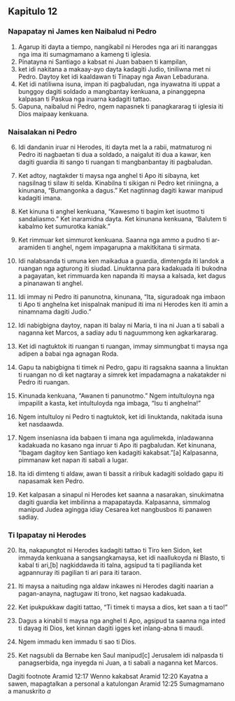 Kapitulo 12
-----------

### Napapatay ni James ken Naibalud ni Pedro

1. Agarup iti dayta a tiempo, nangikabil ni Herodes nga ari iti naranggas nga ima iti sumagmamano a kameng ti iglesia.
2. Pinatayna ni Santiago a kabsat ni Juan babaen ti kampilan,
3. ket idi nakitana a makaay-ayo dayta kadagiti Judio, tiniliwna met ni Pedro. Daytoy ket idi kaaldawan ti Tinapay nga Awan Lebadurana.
4. Ket idi natiliwna isuna, impan iti pagbaludan, nga inyawatna iti uppat a bunggoy dagiti soldado a mangbantay kenkuana, a pinanggepna kalpasan ti Paskua nga iruarna kadagiti tattao.
5. Gapuna, naibalud ni Pedro, ngem napasnek ti panagkararag ti iglesia iti Dios maipaay kenkuana.

### Naisalakan ni Pedro

6. Idi dandanin iruar ni Herodes, iti dayta met la a rabii, matmaturog ni Pedro iti nagbaetan ti dua a soldado, a naigalut iti dua a kawar, ken dagiti guardia iti sango ti ruangan ti mangbanbantay iti pagbaludan.
7. Ket adtoy, nagtakder ti maysa nga anghel ti Apo iti sibayna, ket nagsilnag ti silaw iti selda. Kinabilna ti sikigan ni Pedro ket riniingna, a kinunana, “Bumangonka a dagus.” Ket nagtinnag dagiti kawar manipud kadagiti imana.
8. Ket kinuna ti anghel kenkuana, “Kawesmo ti bagim ket isuotmo ti sandaliasmo.” Ket inaramidna dayta. Ket kinunana kenkuana, “Balutem ti kabalmo ket sumurotka kaniak.”
9. Ket rimmuar ket simmurot kenkuana. Saanna nga ammo a pudno ti ar-aramiden ti anghel, ngem impagarupna a makitkitana ti sirmata.
10. Idi nalabsanda ti umuna ken maikadua a guardia, dimtengda iti landok a ruangan nga agturong iti siudad. Linuktanna para kadakuada iti bukodna a pagayatan, ket rimmuarda ken napanda iti maysa a kalsada, ket dagus a pinanawan ti anghel.
11. Idi immay ni Pedro iti panunotna, kinunana, “Ita, siguradoak nga imbaon ti Apo ti anghelna ket inispalnak manipud iti ima ni Herodes ken iti amin a ninamnama dagiti Judio.”

12. Idi nabigbigna daytoy, napan iti balay ni Maria, ti ina ni Juan a ti sabali a naganna ket Marcos, a sadiay adu ti naguummong ken agkarkararag.
13. Ket idi nagtuktok iti ruangan ti ruangan, immay simmungbat ti maysa nga adipen a babai nga agnagan Roda.
14. Gapu ta nabigbigna ti timek ni Pedro, gapu iti ragsakna saanna a linuktan ti ruangan no di ket nagtaray a simrek ket impadamagna a nakatakder ni Pedro iti ruangan.
15. Kinunada kenkuana, “Awanen ti panunotmo.” Ngem intultuloyna nga impapilit a kasta, ket intultuloyda nga imbaga, “Isu ti anghelna!”
16. Ngem intultuloy ni Pedro ti nagtuktok, ket idi linuktanda, nakitada isuna ket nasdaawda.
17. Ngem inseniasna ida babaen ti imana nga agulimekda, inladawanna kadakuada no kasano nga inruar ti Apo iti pagbaludan. Ket kinunana, “Ibagam dagitoy ken Santiago ken kadagiti kakabsat.”[a] Kalpasanna, pimmanaw ket napan iti sabali a lugar.

18. Ita idi dimteng ti aldaw, awan ti bassit a riribuk kadagiti soldado gapu iti napasamak ken Pedro.
19. Ket kalpasan a sinapul ni Herodes ket saanna a nasarakan, sinukimatna dagiti guardia ket imbilinna a mapapatayda. Kalpasanna, simmalog manipud Judea agingga idiay Cesarea ket nangbusbos iti panawen sadiay.

### Ti Ipapatay ni Herodes

20. Ita, nakapungtot ni Herodes kadagiti tattao ti Tiro ken Sidon, ket immayda kenkuana a sangsangkamaysa, ket idi naallukoyda ni Blasto, ti kabal ti ari,[b] nagkiddawda iti talna, agsipud ta ti pagilianda ket agpannuray iti pagilian ti ari para iti taraon.
21. Iti maysa a naituding nga aldaw inkawes ni Herodes dagiti naarian a pagan-anayna, nagtugaw iti trono, ket nagsao kadakuada.
22. Ket ipukpukkaw dagiti tattao, “Ti timek ti maysa a dios, ket saan a ti tao!”
23. Dagus a kinabil ti maysa nga anghel ti Apo, agsipud ta saanna nga inted ti dayag iti Dios, ket kinnan dagiti igges ket inlang-abna ti maudi.

24. Ngem immadu ken immadu ti sao ti Dios.

25. Ket nagsubli da Bernabe ken Saul manipud[c] Jerusalem idi nalpasda ti panagserbida, nga inyegda ni Juan, a ti sabali a naganna ket Marcos.

Dagiti footnote
Aramid 12:17 Wenno kakabsat
Aramid 12:20 Kayatna a sawen, mapagtalkan a personal a katulongan
Aramid 12:25 Sumagmamano a manuskrito _a_